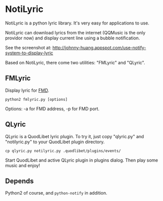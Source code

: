 # NotiLyric

NotiLyric is a python lyric library. It's very easy for applications to use.

NotiLyric can download lyrics from the internet (QQMusic is the only providor now) and display current line using a bubble notification.

See the screenshot at: http://johnny-huang.appspot.com/use-notify-system-to-display-lyric

Based on NotiLyric, there come two utilities: "FMLyric" and "QLyric".

## FMLyric

Display lyric for [FMD](https://github.com/hzqtc/fmd).

	python2 fmlyric.py [options]

Options: -a for FMD address, -p for FMD port.

## QLyric

QLyric is a QuodLibet lyric plugin. To try it, just copy "qlyric.py" and "notilyric.py" to your QuodLibet plugin directory.

	cp qlyric.py notilyric.py .quodlibet/plugins/events/

Start QuodLibet and active QLyric plugin in plugins dialog. Then play some music and enjoy!

## Depends

Python2 of course, and `python-notify` in addition.

